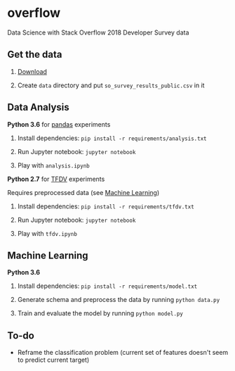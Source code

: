 # overflow
Data Science with Stack Overflow 2018 Developer Survey data

## Get the data

1. [Download](https://www.kaggle.com/stackoverflow/stack-overflow-2018-developer-survey)

2. Create `data` directory and put `so_survey_results_public.csv` in it

## Data Analysis

**Python 3.6** for [pandas](https://pandas.pydata.org/) experiments

1. Install dependencies: `pip install -r requirements/analysis.txt`

2. Run Jupyter notebook: `jupyter notebook`

3. Play with `analysis.ipynb`

**Python 2.7** for [TFDV](https://github.com/tensorflow/data-validation) experiments

Requires preprocessed data (see [Machine Learning](#machine-learning))

1. Install dependencies: `pip install -r requirements/tfdv.txt`

2. Run Jupyter notebook: `jupyter notebook`

3. Play with `tfdv.ipynb`

## Machine Learning

**Python 3.6**

1. Install dependencies: `pip install -r requirements/model.txt`

2. Generate schema and preprocess the data by running `python data.py`

3. Train and evaluate the model by running `python model.py`

## To-do

- Reframe the classification problem (current set of features doesn't seem to predict current target)
